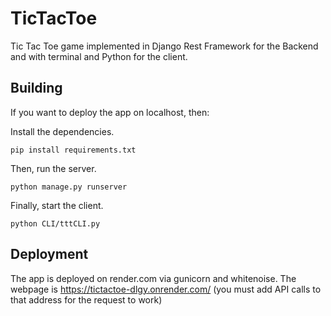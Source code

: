 # TicTacToe
Tic Tac Toe game implemented in Django Rest Framework for the Backend and with terminal and Python for the client.

## Building 

If you want to deploy the app on localhost, then:

Install the dependencies.
```
pip install requirements.txt
```
Then, run the server.
```
python manage.py runserver
```
Finally, start the client.
```
python CLI/tttCLI.py
```

## Deployment

The app is deployed on render.com via gunicorn and whitenoise. The webpage is https://tictactoe-dlgy.onrender.com/ (you must add API calls to that address for the request to work)
